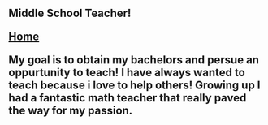 <h2>Middle School Teacher!

  <a href="">Home</a>

<p>My goal is to obtain my bachelors and persue an oppurtunity to teach! I have always wanted to teach because i love to help others! Growing up I had a fantastic math teacher that really paved the way for my passion. 

